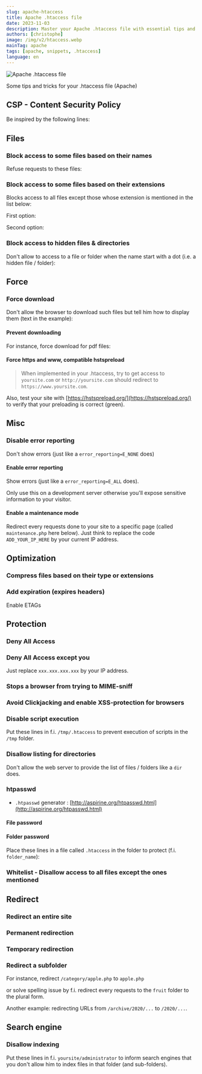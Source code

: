 ```yaml
---
slug: apache-htaccess
title: Apache .htaccess file
date: 2023-11-03
description: Master your Apache .htaccess file with essential tips and tricks for security, redirection, file access control, Content Security Policy (CSP), forcing HTTPS, and performance optimization.
authors: [christophe]
image: /img/v2/htaccess.webp
mainTag: apache
tags: [apache, snippets, .htaccess]
language: en
---
```

<!-- cspell:ignore webm -->
![Apache .htaccess file](/img/v2/htaccess.webp)

Some tips and tricks for your .htaccess file (Apache)

<!-- truncate -->

## CSP - Content Security Policy

Be inspired by the following lines:

<Snippet filename=".htaccess" source="./files/csp.htaccess" />

## Files

### Block access to some files based on their names

Refuse requests to these files:

<Snippet filename=".htaccess" source="./files/block_filenames.htaccess" />

### Block access to some files based on their extensions

Blocks access to all files except those whose extension is mentioned in the list below:

First option:

<Snippet filename=".htaccess" source="./files/block_fileextensions_option1.htaccess" />

Second option:

<Snippet filename=".htaccess" source="./files/block_fileextensions_option2.htaccess" />

### Block access to hidden files & directories

Don't allow to access to a file or folder when the name start with a dot (i.e. a hidden file / folder):

<Snippet filename=".htaccess" source="./files/block_hidden_files_folders.htaccess" />

## Force

### Force download

Don't allow the browser to download such files but tell him how to display them (text in the example):

<Snippet filename=".htaccess" source="./files/.part6.htaccess" />

#### Prevent downloading

For instance, force download for pdf files:

<Snippet filename=".htaccess" source="./files/.part7.htaccess" />

#### Force https and www, compatible hstspreload

> When implemented in your .htaccess, try to get access to `yoursite.com` or `http://yoursite.com` should redirect to `https://www.yoursite.com`.

Also, test your site with [https://hstspreload.org/](https://hstspreload.org/) to verify that your preloading is correct (green).

<Snippet filename=".htaccess" source="./files/.part8.htaccess" />

## Misc

### Disable error reporting

Don't show errors (just like a `error_reporting=E_NONE` does)

<Snippet filename=".htaccess" source="./files/.part9.htaccess" />

#### Enable error reporting

Show errors (just like a `error_reporting=E_ALL` does).

Only use this on a development server otherwise you'll expose sensitive information to your visitor.

<Snippet filename=".htaccess" source="./files/.part10.htaccess" />

#### Enable a maintenance mode

Redirect every requests done to your site to a specific page (called `maintenance.php` here below). Just think to replace the code `ADD_YOUR_IP_HERE` by your current IP address.

<Snippet filename=".htaccess" source="./files/.part11.htaccess" />

## Optimization

### Compress files based on their type or extensions

<Snippet filename=".htaccess" source="./files/.part12.htaccess" />

### Add expiration (expires headers)

Enable ETAGs

<Snippet filename=".htaccess" source="./files/.part13.htaccess" />

## Protection

### Deny All Access

<Snippet filename=".htaccess" source="./files/.part14.htaccess" />

### Deny All Access except you

Just replace `xxx.xxx.xxx.xxx` by your IP address.

<Snippet filename=".htaccess" source="./files/.part15.htaccess" />

### Stops a browser from trying to MIME-sniff

<Snippet filename=".htaccess" source="./files/.part16.htaccess" />

### Avoid Clickjacking and enable XSS-protection for browsers

<Snippet filename=".htaccess" source="./files/.part17.htaccess" />

### Disable script execution

Put these lines in f.i. `/tmp/.htaccess` to prevent execution of scripts in the `/tmp` folder.

<Snippet filename="/tmp/.htaccess" source="./files/no_execution.htaccess" />

### Disallow listing for directories

Don't allow the web server to provide the list of files / folders like a `dir` does.

<Snippet filename=".htaccess" source="./files/.part18.htaccess" />

### htpasswd

* `.htpasswd` generator : [http://aspirine.org/htpasswd.html](http://aspirine.org/htpasswd.html)

#### File password

<Snippet filename=".htaccess" source="./files/.part19.htaccess" />

#### Folder password

Place these lines in a file called `.htaccess` in the folder to protect (f.i. `folder_name`):

<Snippet filename="folder_name/.htaccess" source="./files/folder_password.htaccess" />

### Whitelist - Disallow access to all files except the ones mentioned

<Snippet filename=".htaccess" source="./files/.part20.htaccess" />

## Redirect

### Redirect an entire site

<Snippet filename=".htaccess" source="./files/.part21.htaccess" />

### Permanent redirection

<Snippet filename=".htaccess" source="./files/.part22.htaccess" />

### Temporary redirection

<Snippet filename=".htaccess" source="./files/.part23.htaccess" />

### Redirect a subfolder

For instance, redirect `/category/apple.php` to `apple.php`

<Snippet filename=".htaccess" source="./files/.part24.htaccess" />

or solve spelling issue by f.i. redirect every requests to the `fruit` folder to the plural form.

<Snippet filename=".htaccess" source="./files/.part25.htaccess" />

Another example: redirecting URLs from `/archive/2020/...` to `/2020/...`.

<Snippet filename=".htaccess" source="./files/.part26.htaccess" />

## Search engine

### Disallow indexing

Put these lines in f.i. `yoursite/administrator` to inform search engines that you don't allow him to index files in that folder (and sub-folders).

<Snippet filename="administrator/.htaccess" source="./files/administrator.htaccess" />